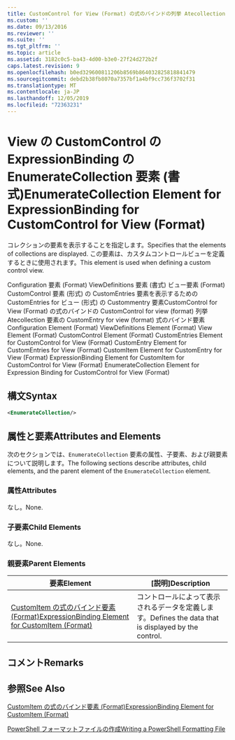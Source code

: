```yaml
---
title: CustomControl for View (Format) の式のバインドの列挙 Atecollection 要素Microsoft Docs
ms.custom: ''
ms.date: 09/13/2016
ms.reviewer: ''
ms.suite: ''
ms.tgt_pltfrm: ''
ms.topic: article
ms.assetid: 3182c0c5-ba43-4d00-b3e0-27f24d272b2f
caps.latest.revision: 9
ms.openlocfilehash: b0ed329600811206b8569b864032825818841479
ms.sourcegitcommit: debd2b38fb8070a7357bf1a4bf9cc736f3702f31
ms.translationtype: MT
ms.contentlocale: ja-JP
ms.lasthandoff: 12/05/2019
ms.locfileid: "72363231"
---
```

# <a name="enumeratecollection-element-for-expressionbinding-for-customcontrol-for-view-format"></a><span data-ttu-id="a51ff-102">View の CustomControl の ExpressionBinding の EnumerateCollection 要素 (書式)</span><span class="sxs-lookup"><span data-stu-id="a51ff-102">EnumerateCollection Element for ExpressionBinding for CustomControl for View (Format)</span></span>

<span data-ttu-id="a51ff-103">コレクションの要素を表示することを指定します。</span><span class="sxs-lookup"><span data-stu-id="a51ff-103">Specifies that the elements of collections are displayed.</span></span> <span data-ttu-id="a51ff-104">この要素は、カスタムコントロールビューを定義するときに使用されます。</span><span class="sxs-lookup"><span data-stu-id="a51ff-104">This element is used when defining a custom control view.</span></span>

<span data-ttu-id="a51ff-105">Configuration 要素 (Format) ViewDefinitions 要素 (書式) ビュー要素 (Format) CustomControl 要素 (形式) の CustomEntries 要素を表示するための CustomEntries for ビュー (形式) の Custommentry 要素CustomControl for View (Format) の式のバインドの CustomControl for view (format) 列挙 Atecollection 要素の CustomEntry for view (format) 式のバインド要素</span><span class="sxs-lookup"><span data-stu-id="a51ff-105">Configuration Element (Format) ViewDefinitions Element (Format) View Element (Format) CustomControl Element (Format) CustomEntries Element for CustomControl for View (Format) CustomEntry Element for CustomEntries for View (Format) CustomItem Element for CustomEntry for View (Format) ExpressionBinding Element for CustomItem for CustomControl for View (Format) EnumerateCollection Element for Expression Binding for CustomControl for View (Format)</span></span>

## <a name="syntax"></a><span data-ttu-id="a51ff-106">構文</span><span class="sxs-lookup"><span data-stu-id="a51ff-106">Syntax</span></span>

```xml
<EnumerateCollection/>
```

## <a name="attributes-and-elements"></a><span data-ttu-id="a51ff-107">属性と要素</span><span class="sxs-lookup"><span data-stu-id="a51ff-107">Attributes and Elements</span></span>

<span data-ttu-id="a51ff-108">次のセクションでは、`EnumerateCollection` 要素の属性、子要素、および親要素について説明します。</span><span class="sxs-lookup"><span data-stu-id="a51ff-108">The following sections describe attributes, child elements, and the parent element of the `EnumerateCollection` element.</span></span>

### <a name="attributes"></a><span data-ttu-id="a51ff-109">属性</span><span class="sxs-lookup"><span data-stu-id="a51ff-109">Attributes</span></span>

<span data-ttu-id="a51ff-110">なし。</span><span class="sxs-lookup"><span data-stu-id="a51ff-110">None.</span></span>

### <a name="child-elements"></a><span data-ttu-id="a51ff-111">子要素</span><span class="sxs-lookup"><span data-stu-id="a51ff-111">Child Elements</span></span>

<span data-ttu-id="a51ff-112">なし。</span><span class="sxs-lookup"><span data-stu-id="a51ff-112">None.</span></span>

### <a name="parent-elements"></a><span data-ttu-id="a51ff-113">親要素</span><span class="sxs-lookup"><span data-stu-id="a51ff-113">Parent Elements</span></span>

|<span data-ttu-id="a51ff-114">要素</span><span class="sxs-lookup"><span data-stu-id="a51ff-114">Element</span></span>|<span data-ttu-id="a51ff-115">[説明]</span><span class="sxs-lookup"><span data-stu-id="a51ff-115">Description</span></span>|
|-------------|-----------------|
|[<span data-ttu-id="a51ff-116">CustomItem の式のバインド要素 (Format)</span><span class="sxs-lookup"><span data-stu-id="a51ff-116">ExpressionBinding Element for CustomItem (Format)</span></span>](./expressionbinding-element-for-customitem-for-controls-for-configuration-format.md)|<span data-ttu-id="a51ff-117">コントロールによって表示されるデータを定義します。</span><span class="sxs-lookup"><span data-stu-id="a51ff-117">Defines the data that is displayed by the control.</span></span>|

## <a name="remarks"></a><span data-ttu-id="a51ff-118">コメント</span><span class="sxs-lookup"><span data-stu-id="a51ff-118">Remarks</span></span>

## <a name="see-also"></a><span data-ttu-id="a51ff-119">参照</span><span class="sxs-lookup"><span data-stu-id="a51ff-119">See Also</span></span>

[<span data-ttu-id="a51ff-120">CustomItem の式のバインド要素 (Format)</span><span class="sxs-lookup"><span data-stu-id="a51ff-120">ExpressionBinding Element for CustomItem (Format)</span></span>](./expressionbinding-element-for-customitem-for-controls-for-configuration-format.md)

[<span data-ttu-id="a51ff-121">PowerShell フォーマットファイルの作成</span><span class="sxs-lookup"><span data-stu-id="a51ff-121">Writing a PowerShell Formatting File</span></span>](./writing-a-powershell-formatting-file.md)
